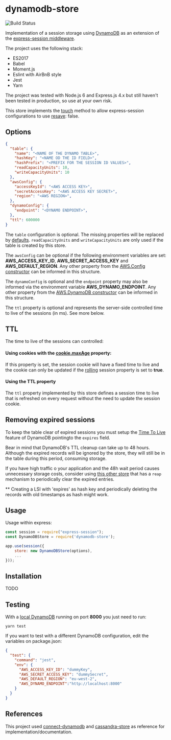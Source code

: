dynamodb-store
===============
![Build Status](https://travis-ci.org/rafaelrpinto/dynamodb-store.svg?branch=master)

Implementation of a session storage using [DynamoDB](https://aws.amazon.com/dynamodb/)
as an extension of the [express-session middleware](https://github.com/expressjs/session).

The project uses the following stack:

- ES2017
- Babel
- Moment.js
- Eslint with AirBnB style
- Jest
- Yarn

The project was tested with Node.js 6 and Express.js 4.x but still haven't been tested in production, so use at your own risk.

This store implements the [touch](https://github.com/expressjs/session#resave) method to allow express-session configurations to use [resave](https://github.com/expressjs/session#resave): false.

## Options

```json
{
  "table": {
    "name": "<NAME OF THE DYNAMO TABLE>",
    "hashKey": "<NAME OD THE ID FIELD>",
    "hashPrefix": "<PREFIX FOR THE SESSION ID VALUES>",
    "readCapacityUnits": 10,
    "writeCapacityUnits": 10
  },
  "awsConfig": {
    "accessKeyId": "<AWS ACCESS KEY>",
    "secretAccessKey": "<AWS ACCESS KEY SECRET>",
    "region": "<AWS REGION>",
  },
  "dynamoConfig": {
    "endpoint": "<DYNAMO ENDPOINT>",
  },
  "ttl": 600000
}
```

The `table` configuration is optional. The missing properties will be replaced by [defaults](https://github.com/rafaelrpinto/dynamodb-store/blob/master/lib/constants.js). `readCapacityUnits` and `writeCapacityUnits` are only used if the table is created by this store.

The `awsConfig` can be optional if the following environment variables are set: **AWS_ACCESS_KEY_ID**, **AWS_SECRET_ACCESS_KEY** and **AWS_DEFAULT_REGION**. Any other property from the [AWS.Config constructor](https://docs.aws.amazon.com/AWSJavaScriptSDK/latest/AWS/Config.html#constructor-property) can be informed in this structure.

The `dynamoConfig` is optional and the `endpoint` property may also be informed via the environment variable **AWS_DYNAMO_ENDPOINT**. Any other property from the [AWS.DynamoDB constructor](https://docs.aws.amazon.com/AWSJavaScriptSDK/latest/AWS/DynamoDB.html#constructor-property) can be informed in this structure.

The `ttl` property is optional and represents the server-side controlled time to live of the sessions (in ms). See more below.

## TTL

The time to live of the sessions can controlled:

#### Using cookies with the [cookie.maxAge](https://github.com/expressjs/session#cookiemaxage) property:

If this property is set, the session cookie will have a fixed time to live and the cookie can only be updated if the [rolling](https://github.com/expressjs/session#rolling) session property is set to **true**.

#### Using the TTL property

The `ttl` property implemented by this store defines a session time to live that is refreshed on every request without the need to update the session cookie.

## Removing expired sessions

To keep the table clear of expired sessions you must setup the [Time To Live](https://docs.aws.amazon.com/amazondynamodb/latest/developerguide/TTL.html) feature of DynamoDB pointingto the `expires` field.

Bear in mind that DynamoDB's TTL cleanup can take up to 48 hours. Although the expired records will be ignored by the store, they will still be in the table during this period, consuming storage.

If you have high traffic o your application and the 48h wait period causes unnecessary storage costs, consider using [this other store](https://github.com/ca98am79/connect-dynamodb) that has a `reap` mechanism to periodically clear the expired entries.

** Creating a LSI with 'expires' as hash key and periodically deleting the records with old timestamps as hash might work.

## Usage

Usage within express:

```javascript
const session = require("express-session");
const DynamoDBStore = require('dynamodb-store');

app.use(session({
    store: new DynamoDBStore(options),
    ...
}));
```

## Installation

TODO

## Testing

With a [local DynamoDB](https://docs.aws.amazon.com/amazondynamodb/latest/developerguide/DynamoDBLocal.html) running on port **8000** you just need to run:

`yarn test`

If you want to test with a different DynamoDB configuration, edit the variables on package.json:

```json
{
  "test": {
    "command": "jest",
    "env": {
      "AWS_ACCESS_KEY_ID": "dummyKey",
      "AWS_SECRET_ACCESS_KEY": "dummySecret",
      "AWS_DEFAULT_REGION": "eu-west-2",
      "AWS_DYNAMO_ENDPOINT":"http://localhost:8000"
    }
  }
}
```

## References

This project used [connect-dynamodb](https://github.com/ca98am79/connect-dynamodb) and [cassandra-store](https://github.com/webcc/cassandra-store) as reference for implementation/documentation.
